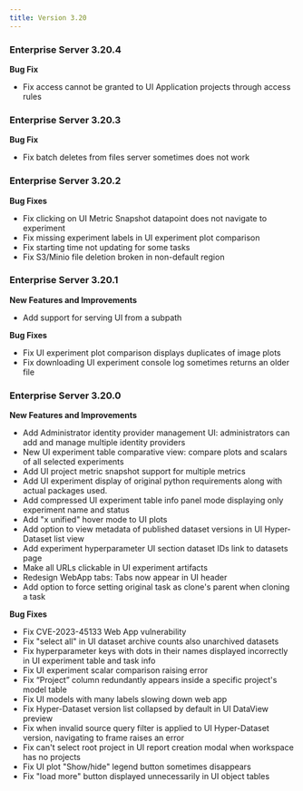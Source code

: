 ```yaml
---
title: Version 3.20
---
```


### Enterprise Server 3.20.4

**Bug Fix** 
* Fix access cannot be granted to UI Application projects through access rules

### Enterprise Server 3.20.3

**Bug Fix**
* Fix batch deletes from files server sometimes does not work


### Enterprise Server 3.20.2

**Bug Fixes**
* Fix clicking on UI Metric Snapshot datapoint does not navigate to experiment
* Fix missing experiment labels in UI experiment plot comparison
* Fix starting time not updating for some tasks
* Fix S3/Minio file deletion broken in non-default region

### Enterprise Server 3.20.1

**New Features and Improvements**
* Add support for serving UI from a subpath

**Bug Fixes**
* Fix UI experiment plot comparison displays duplicates of image plots
* Fix downloading UI experiment  console log sometimes returns an older file 

### Enterprise Server 3.20.0

**New Features and Improvements**
* Add Administrator identity provider management UI: administrators can add and manage multiple identity providers
* New UI experiment table comparative view: compare plots and scalars of all selected experiments
* Add UI project metric snapshot support for multiple metrics
* Add UI experiment display of original python requirements along with actual packages used.
* Add compressed UI experiment table info panel mode displaying only experiment name and status
* Add "x unified" hover mode to UI plots
* Add option to view metadata of published dataset versions in UI Hyper-Dataset list view
* Add experiment hyperparameter UI section dataset IDs link to datasets page
* Make all URLs clickable in UI experiment artifacts
* Redesign WebApp tabs: Tabs now appear in UI header
* Add option to force setting original task as clone's parent when cloning a task

**Bug Fixes**
* Fix CVE-2023-45133 Web App vulnerability
* Fix "select all" in UI dataset archive counts also unarchived datasets
* Fix hyperparameter keys with dots in their names displayed incorrectly in UI experiment table and task info
* Fix UI experiment scalar comparison raising error
* Fix “Project” column redundantly appears inside a specific project's model table
* Fix UI models with many labels slowing down web app
* Fix Hyper-Dataset version list collapsed by default in UI DataView preview
* Fix when invalid source query filter is applied to UI Hyper-Dataset version, navigating to frame raises an error
* Fix can't select root project in UI report creation modal when workspace has no projects 
* Fix UI plot "Show/hide" legend button sometimes disappears
* Fix "load more" button displayed unnecessarily in UI object tables
